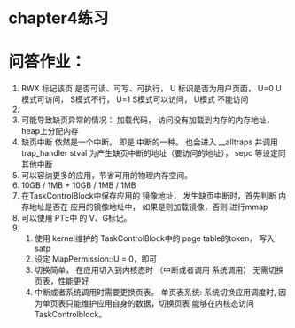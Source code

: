 # chapter4练习

# 问答作业： 
1. RWX 标记该页 是否可读、可写、可执行， U 标识是否为用户页面， U=0 U模式可访问， S模式不行， U=1 S模式可以访问， U模式 不能访问
2.
  1. 可能导致缺页异常的情况： 加载代码， 访问没有加载到内存的内存地址，heap上分配内存
  2. 缺页中断 依然是一个中断。 即是 中断的一种。 也会进入 __alltraps 并调用 trap_handler stval 为产生缺页中断的地址（要访问的地址）， sepc 等设定同 其他中断
  3. 可以容纳更多的应用，节省可用的物理内存空间。
  4. 10GB / 1MB  + 10GB / 1MB / 1MB
  5. 在TaskControlBlock中保存应用的 镜像地址， 发生缺页中断时，首先判断 内存地址是否在 应用的镜像地址中， 如果是则加载镜像，否则 进行mmap
  6. 可以使用 PTE中 的 V、G标记。 
3.
    1. 使用 kernel维护的 TaskControlBlock中的 page table的token， 写入 satp
    2. 设定 MapPermission::U = 0，即可
    3. 切换简单， 在应用切入到内核态时 （中断或者调用 系统调用） 无需切换页表，性能更好 
    4. 中断或者系统调用时需要更换页表。 单页表系统: 系统切换应用调度时, 因为单页表只能维护应用自身的数据，切换页表 能够在内核态访问 TaskControlblock。
